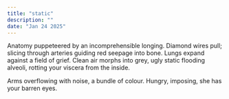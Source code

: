 ```yaml
---
title: "static"
description: ""
date: "Jan 24 2025"
---
```

Anatomy puppeteered by an incomprehensible longing. Diamond wires pull; slicing through arteries guiding red seepage into bone. Lungs expand against a field of grief. Clean air morphs into grey, ugly static flooding alveoli, rotting your viscera from the inside.

Arms overflowing with noise, a bundle of colour. Hungry, imposing, she has your barren eyes.

